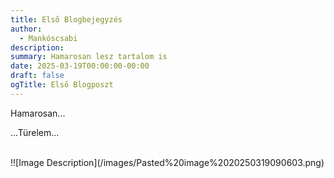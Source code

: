 ```yaml
---
title: Első Blogbejegyzés
author:
  - Mankóscsabi
description: 
summary: Hamarosan lesz tartalom is
date: 2025-03-19T00:00:00-00:00
draft: false
ogTitle: Első Blogposzt
---
```

Hamarosan... <br>

...Türelem...

<br>
!![Image Description](/images/Pasted%20image%2020250319090603.png)